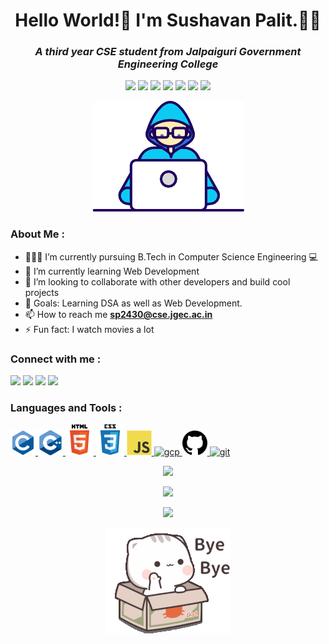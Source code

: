 <h1 align="center">Hello World!👋 I'm Sushavan Palit.👨‍💻</h1>
<h3 align="center"><i>A third year CSE student from Jalpaiguri Government Engineering College</i></h3>


<p align="center">
  <img src="https://badges.pufler.dev/visits/sushavanpalit/sushavanpalit">
  <img src="https://badges.pufler.dev/years/sushavanpalit">
  <img src="https://badges.pufler.dev/updated/sushavanpalit/sushavanpalit">
  <img src="https://badges.pufler.dev/created/sushavanpalit/sushavanpalit">
  <img src="https://badges.pufler.dev/repos/sushavanpalit">
  <img src="https://badges.pufler.dev/commits/monthly/sushavanpalit">
  <img src="https://komarev.com/ghpvc/?username=sushavanpalit&label=Profile%20views&color=red&style=flat"/>
</p>


<p align="center">
  <img src="./images/coder.png">
</p>


### About Me :
- 👨🏻‍🎓 I’m currently pursuing B.Tech in Computer Science Engineering 💻
- 🌱 I’m currently learning Web Development
- 🤝 I’m looking to collaborate with other developers and build cool projects
- 🎯 Goals: Learning DSA as well as Web Development.
- 📫 How to reach me **sp2430@cse.jgec.ac.in**
- ⚡ Fun fact: I watch movies a lot


### Connect with me :

[![](https://img.shields.io/badge/Gmail-BB001B?style=for-the-badge&logo=gmail&logoColor=white)](mailto:sushavanpalit@gmail.com)
[![](https://img.shields.io/badge/LinkedIn-0077B5?style=for-the-badge&logo=linkedin&logoColor=white)](https://www.linkedin.com/in/sushavan-palit-952408203)
[![](https://img.shields.io/badge/Facebook-1877F2?style=for-the-badge&logo=facebook&logoColor=white)](https://www.facebook.com/sushovan.palit.1)
[![](https://img.shields.io/badge/Instagram-E4405F?style=for-the-badge&logo=instagram&logoColor=white)](https://www.instagram.com/sushavanpalit_07)

### Languages and Tools :
<p align="left">
  <a href="https://www.cprogramming.com/" target="_blank" rel="noreferrer"> <img src="https://raw.githubusercontent.com/devicons/devicon/master/icons/c/c-original.svg" alt="c" width="40" height="40"/> </a>
  <a href="https://www.w3schools.com/cpp/" target="_blank" rel="noreferrer"> <img src="https://raw.githubusercontent.com/devicons/devicon/master/icons/cplusplus/cplusplus-original.svg" alt="cplusplus" width="40" height="40"/> </a>
  <a href="https://www.w3.org/html/" target="_blank" rel="noreferrer"> <img src="https://raw.githubusercontent.com/devicons/devicon/master/icons/html5/html5-original-wordmark.svg" alt="html5" width="45" height="50"/> </a>
  <a href="https://www.w3schools.com/css/" target="_blank" rel="noreferrer"> <img src="https://raw.githubusercontent.com/devicons/devicon/master/icons/css3/css3-original-wordmark.svg" alt="css3" width="45" height="50"/> </a>
  <a href="https://developer.mozilla.org/en-US/docs/Web/JavaScript" target="_blank" rel="noreferrer"> <img src="https://raw.githubusercontent.com/devicons/devicon/master/icons/javascript/javascript-original.svg" alt="javascript" width="40" height="40"/> </a>
  <a href="https://cloud.google.com" target="_blank" rel="noreferrer"> <img src="https://www.vectorlogo.zone/logos/google_cloud/google_cloud-icon.svg" alt="gcp" width="40" height="40"/> </a>
  <a href=" https://github.com/" target="_blank" rel="noreferrer"> <img src="./images/github.svg" alt="github" width="40" height="40"/> </a>
  <a href="https://git-scm.com/" target="_blank" rel="noreferrer"> <img src="https://www.vectorlogo.zone/logos/git-scm/git-scm-icon.svg" alt="git" width="40" height="40"/> </a>
</p>

<p align="center">
    <img src="https://github-readme-stats.vercel.app/api?username=sushavanpalit&count_private=true&show_icons=true&theme=radical" />
</p>

<p align="center">
    <img src="https://github-readme-stats.vercel.app/api/top-langs/?username=sushavanpalit&layout=compact&theme=react&count_private=false" />
</p>

<p align="center">
    <img src="https://github-readme-streak-stats.herokuapp.com?user=sushavanpalit&theme=vision-friendly-dark" />
</p>

<p align="center">
  <img src="./images/cute-wave.gif" />
</p>